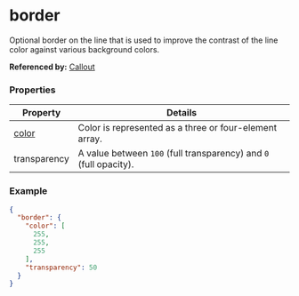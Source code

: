 # border

Optional border on the line that is used to improve the contrast of the line color against various background colors.

**Referenced by:** [Callout](callout.md)

### Properties

| Property | Details
| --- | ---
| [color](color.md) | Color is represented as a three or four-element array.
| transparency | A value between `100` (full transparency) and `0` (full opacity).


### Example

```json
{
  "border": {
    "color": [
      255,
      255,
      255
    ],
    "transparency": 50
  }
}
```

